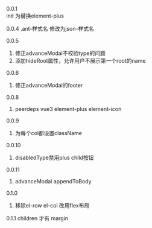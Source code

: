 0.0.1  
init 为替换element-plus

0.0.4
.ant-样式名 修改为json-样式名

0.0.5
1. 修正advanceModal不校验type的问题
2. 添加hideRoot属性，允许用户不展示第一个root的name

0.0.6
1. 修正advanceModal的footer

0.0.8
1. peerdeps vue3 element-plus element-icon

0.0.9
1. 为每个col都设置className

0.0.10
1. disabledType禁用plus child按钮 

0.0.11
1. advanceModal appendToBody

0.1.0
1. 移除el-row el-col 改用flex布局

0.1.1
children 才有 margin
